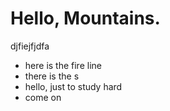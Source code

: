 Hello, Mountains.
========================
djfiejfjdfa
* here is the fire line
* there is the s
* hello, just to study hard
* come on
